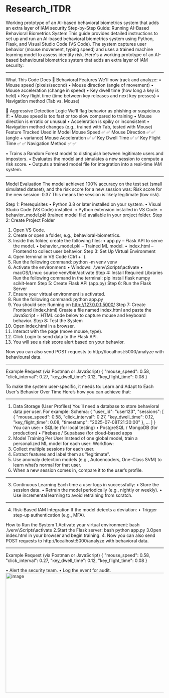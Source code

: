 # Research_ITDR
Working prototype of an AI-based behavioral biometrics system that adds an extra layer of IAM security
Step-by-Step Guide: Running AI-Based Behavioral Biometrics System
This guide provides detailed instructions to set up and run an AI-based behavioral biometrics system using Python, Flask, and Visual Studio Code (VS Code). The system captures user behavior (mouse movement, typing speed) and uses a trained machine learning model to assess identity risk.
Here's a working prototype of an AI-based behavioural biometrics system that adds an extra layer of IAM security:
________________________________________
What This Code Does
🧠 Behavioral Features
We'll now track and analyze:
•	Mouse speed (pixels/second)
•	Mouse direction (angle of movement)
•	Mouse acceleration (change in speed)
•	Key dwell time (how long a key is held)
•	Key flight time (time between key releases and next key presses)
•	Navigation method (Tab vs. Mouse)

🚨 Aggressive Detection Logic
We'll flag behavior as phishing or suspicious if:
•	Mouse speed is too fast or too slow compared to training
•	Mouse direction is erratic or unusual
•	Acceleration is spiky or inconsistent
•	Navigation method changes (e.g., trained with Tab, tested with Mouse)
Feature	Tracked	Used in Model
Mouse Speed	✅	✅
Mouse Direction	✅	✅ (angle + variance)
Mouse Acceleration	✅	✅
Key Dwell Time	✅	✅
Key Flight Time	✅	✅
Navigation Method	✅	✅

•	Trains a Random Forest model to distinguish between legitimate users and impostors.
•	Evaluates the model and simulates a new session to compute a risk score.
•	Outputs a trained model file for integration into a real-time IAM system.
________________________________________
Model Evaluation
The model achieved 100% accuracy on the test set (small simulated dataset), and the risk score for a new session was:
Risk score for the new session: 0.37
This means the session is likely legitimate (low risk).


Step 1: Prerequisites
• Python 3.8 or later installed on your system.
• Visual Studio Code (VS Code) installed.
• Python extension installed in VS Code.
• behavior_model.pkl (trained model file) available in your project folder.
Step 2: Create Project Folder
1. Open VS Code.
2. Create or open a folder, e.g., behavioral-biometrics.
3. Inside this folder, create the following files:
   • app.py – Flask API to serve the model.
   • behavior_model.pkl – Trained ML model.
   • index.html – Frontend to collect user behavior.
Step 3: Set Up Virtual Environment
1. Open terminal in VS Code (Ctrl + `).
2. Run the following command:
   python -m venv venv
3. Activate the environment:
   • Windows: .\venv\Scripts\activate
   • macOS/Linux: source venv/bin/activate
Step 4: Install Required Libraries
Run the following command in the terminal:
   pip install flask numpy scikit-learn
Step 5: Create Flask API (app.py)
Step 6: Run the Flask Server
1. Ensure your virtual environment is activated.
2. Run the following command:
   python app.py
3. You should see: Running on http://127.0.0.1:5000/
Step 7: Create Frontend (index.html)
Create a file named index.html and paste the JavaScript + HTML code below to capture mouse and keyboard behavior.
Step 8: Test the System
1. Open index.html in a browser.
2. Interact with the page (move mouse, type).
3. Click Login to send data to the Flask API.
4. You will see a risk score alert based on your behavior.

Now you can also send POST requests to http://localhost:5000/analyze with behavioural data.
________________________________________
Example Request (via Postman or JavaScript)
{
  "mouse_speed": 0.58,
  "click_interval": 0.27,
  "key_dwell_time": 0.12,
  "key_flight_time": 0.08
}

To make the system user-specific, it needs to:
Learn and Adapt to Each User's Behavior Over Time
Here’s how you can achieve that:
________________________________________
1. Data Storage (User Profiles)
You’ll need a database to store behavioral data per user. For example:
Schema:
{
  "user_id": "user123",
  "sessions": [
    {
      "mouse_speed": 0.58,
      "click_interval": 0.27,
      "key_dwell_time": 0.12,
      "key_flight_time": 0.08,
      "timestamp": "2025-07-08T21:30:00"
    },
    ...
  ]
}
You can use:
•	SQLite (for local testing)
•	PostgreSQL / MongoDB (for production)
•	Firebase / Supabase (for cloud-based apps
2. Model Training Per User
Instead of one global model, train a personalized ML model for each user:
Workflow:
1.	Collect multiple sessions for each user.
2.	Extract features and label them as "legitimate".
3.	Use anomaly detection models (e.g., Autoencoders, One-Class SVM) to learn what’s normal for that user.
4.	When a new session comes in, compare it to the user’s profile.
________________________________________
3. Continuous Learning
Each time a user logs in successfully:
•	Store the session data.
•	Retrain the model periodically (e.g., nightly or weekly).
•	Use incremental learning to avoid retraining from scratch.
________________________________________
4. Risk-Based IAM Integration
If the model detects a deviation:
•	Trigger step-up authentication (e.g., MFA).



How to Run the System
1.Activate your virtual environment:
bash
.\venv\Scripts\activate
2.Start the Flask server:
bash
python app.py
3.Open index.html in your browser and begin training.
4. Now you can also send POST requests to http://localhost:5000/analyze with behavioral data.
________________________________________
Example Request (via Postman or JavaScript)
{
  "mouse_speed": 0.58,
  "click_interval": 0.27,
  "key_dwell_time": 0.12,
  "key_flight_time": 0.08
}

 


•	Alert the security team.
•	Log the event for audit.
<img width="940" height="383" alt="image" src="https://github.com/user-attachments/assets/e4c0e530-4b8e-4983-953e-98d5c9fc1370" />




